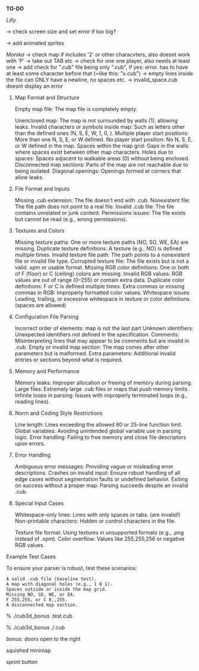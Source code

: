 **TO-DO**

*Lilly*

<!-- -> convert floor and ceiling color (rgb) to actual color -->
<!-- -> stop textures from moving with the player -->
<!-- -> check Error messages to start with "ERROR\n" and then having a description -->
<!-- -> check minimapsize always being the same size, no matter the mapsize -->
-> check screen size and set error if too big?
<!-- -> try to be able to use 2 keys at once -->
<!-- -> what if map is not a square? -->
<!-- -> add doors which can open and close -->
<!-- -> add more textures -->
<!-- -> rotate the view with the mouse -->
-> add animated sprites
<!-- -> fix textures being displayed mirrored -->
<!-- -> display textures for doors -->


*Monika*
-> check map if includes '2' or other characvters, also doesnt work with 'P'
-> take out TAB etc
-> check for one one player, also needs at least one
-> add check for ".cub" file being only ".cub", if yes: error. has to have at least some character before that (=like this: "x.cub")
-> empty lines inside the file can ONLY have a newline, no spaces etc.
-> invalid_space.cub doesnt display an error

1. Map Format and Structure

    Empty map file: The map file is completely empty.
    <!-- No newline at the end of the file: Some programs require a final newline. -->
    Unenclosed map: The map is not surrounded by walls (1), allowing leaks.
    Invalid characters or symbols inside map: Such as letters other than the defined ones (N, S, E, W, 1, 0, ).
    Multiple player start positions: More than one N, S, E, or W defined.
    No player start position: No N, S, E, or W defined in the map.
    Spaces within the map grid: Gaps in the walls where spaces exist between other map characters.
    Holes due to spaces: Spaces adjacent to walkable areas (0) without being enclosed.
    Disconnected map sections: Parts of the map are not reachable due to being isolated.
    Diagonal openings: Openings formed at corners that allow leaks.

2. File Format and Inputs

    Missing .cub extension: The file doesn't end with .cub.
    Nonexistent file: The file path does not point to a real file.
    Invalid .cub file: The file contains unrelated or junk content.
    Permissions issues: The file exists but cannot be read (e.g., wrong permissions).

3. Textures and Colors

    Missing texture paths: One or more texture paths (NO, SO, WE, EA) are missing.
    Duplicate texture definitions: A texture (e.g., NO) is defined multiple times.
    Invalid texture file path: The path points to a nonexistent file or invalid file type.
    Corrupted texture file: The file exists but is not a valid .xpm or usable format.
    Missing RGB color definitions: One or both of F (floor) or C (ceiling) colors are missing.
    Invalid RGB values: RGB values are out of range (0–255) or contain extra data.
    Duplicate color definitions: F or C is defined multiple times.
    Extra commas or missing commas in RGB: Improperly formatted color values.
    Whitespace issues: Leading, trailing, or excessive whitespace in texture or color definitions. (spaces are allowed)

4. Configuration File Parsing

    Incorrect order of elements: map is not the last part
    Unknown identifiers: Unexpected identifiers not defined in the specification.
    Comments: Misinterpreting lines that may appear to be comments but are invalid in .cub.
    Empty or invalid map section: The map comes after other parameters but is malformed.
    Extra parameters: Additional invalid entries or sections beyond what is required.

5. Memory and Performance

    Memory leaks: Improper allocation or freeing of memory during parsing.
    Large files: Extremely large .cub files or maps that push memory limits.
    Infinite loops in parsing: Issues with improperly terminated loops (e.g., reading lines).

6. Norm and Coding Style Restrictions

    Line length: Lines exceeding the allowed 80 or 25-line function limit.
    Global variables: Avoiding unintended global variable use in parsing logic.
    Error handling: Failing to free memory and close file descriptors upon errors.

7. Error Handling

    Ambiguous error messages: Providing vague or misleading error descriptions.
    Crashes on invalid input: Ensure robust handling of all edge cases without segmentation faults or undefined behavior.
    Exiting on success without a proper map: Parsing succeeds despite an invalid .cub.

8. Special Input Cases

    Whitespace-only lines: Lines with only spaces or tabs. (are invalid!)
    Non-printable characters: Hidden or control characters in the file.
    <!-- Nested paths: Texture paths with complex directory structures. -->
    Texture file format: Using textures in unsupported formats (e.g., .png instead of .xpm).
    Color overflow: Values like 255,255,256 or negative RGB values.

Example Test Cases

To ensure your parser is robust, test these scenarios:

    A valid .cub file (baseline test).
    A map with diagonal holes (e.g., 1 0 1).
    Spaces outside or inside the map grid.
    Missing NO, SO, WE, or EA.
    F 255,255, or C 0,,255.
    A disconnected map section.
                
 % ./cub3d_bonus .test.cub

 % ./cub3d_bonus ./.cub

 bonus: doors open to the right

 squished minimap

 sprint button
